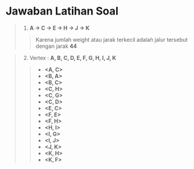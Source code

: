 # Jawaban Latihan Soal

> 1. **A -> C -> E -> H -> J -> K**
>> Karena jumlah weight atau jarak terkecil adalah jalur tersebut dengan jarak **44**

> 2. Vertex : **A, B, C, D, E, F, G, H, I, J, K**
>> - **<A, C>**
>> - **<B, A>**
>> - **<B, C>**
>> - **<C, H>**
>> - **<C, G>**
>> - **<C, D>**
>> - **<E, C>**
>> - **<F, E>**
>> - **<F, H>**
>> - **<H, I>**
>> - **<I, G>**
>> - **<I, J>**
>> - **<J, K>**
>> - **<K, H>**
>> - **<K, F>**